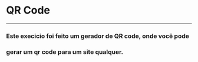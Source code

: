 # QR Code
---
### Este execicio foi feito um gerador de QR code, onde você pode 
### gerar um qr code para um site qualquer. 